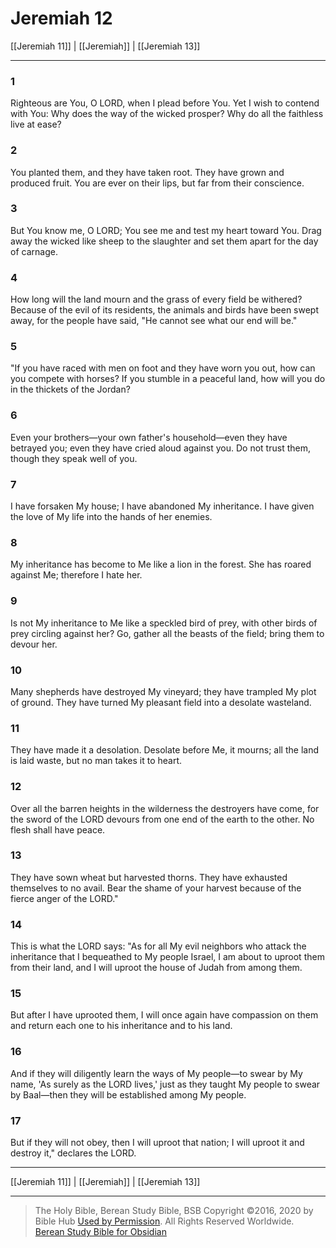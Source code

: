 # Jeremiah 12

[[Jeremiah 11]] | [[Jeremiah]] | [[Jeremiah 13]]

---

### 1
Righteous are You, O LORD, when I plead before You. Yet I wish to contend with You: Why does the way of the wicked prosper? Why do all the faithless live at ease?

### 2
You planted them, and they have taken root. They have grown and produced fruit. You are ever on their lips, but far from their conscience.

### 3
But You know me, O LORD; You see me and test my heart toward You. Drag away the wicked like sheep to the slaughter and set them apart for the day of carnage.

### 4
How long will the land mourn and the grass of every field be withered? Because of the evil of its residents, the animals and birds have been swept away, for the people have said, "He cannot see what our end will be."

### 5
"If you have raced with men on foot and they have worn you out, how can you compete with horses? If you stumble in a peaceful land, how will you do in the thickets of the Jordan?

### 6
Even your brothers—your own father's household—even they have betrayed you; even they have cried aloud against you. Do not trust them, though they speak well of you.

### 7
I have forsaken My house; I have abandoned My inheritance. I have given the love of My life into the hands of her enemies.

### 8
My inheritance has become to Me like a lion in the forest. She has roared against Me; therefore I hate her.

### 9
Is not My inheritance to Me like a speckled bird of prey, with other birds of prey circling against her? Go, gather all the beasts of the field; bring them to devour her.

### 10
Many shepherds have destroyed My vineyard; they have trampled My plot of ground. They have turned My pleasant field into a desolate wasteland.

### 11
They have made it a desolation. Desolate before Me, it mourns; all the land is laid waste, but no man takes it to heart.

### 12
Over all the barren heights in the wilderness the destroyers have come, for the sword of the LORD devours from one end of the earth to the other. No flesh shall have peace.

### 13
They have sown wheat but harvested thorns. They have exhausted themselves to no avail. Bear the shame of your harvest because of the fierce anger of the LORD."

### 14
This is what the LORD says: "As for all My evil neighbors who attack the inheritance that I bequeathed to My people Israel, I am about to uproot them from their land, and I will uproot the house of Judah from among them.

### 15
But after I have uprooted them, I will once again have compassion on them and return each one to his inheritance and to his land.

### 16
And if they will diligently learn the ways of My people—to swear by My name, 'As surely as the LORD lives,' just as they taught My people to swear by Baal—then they will be established among My people.

### 17
But if they will not obey, then I will uproot that nation; I will uproot it and destroy it," declares the LORD.

---

[[Jeremiah 11]] | [[Jeremiah]] | [[Jeremiah 13]]

---

> The Holy Bible, Berean Study Bible, BSB
> Copyright &copy;2016, 2020 by Bible Hub
> [Used by Permission](https://berean.bible/terms.htm). All Rights Reserved Worldwide.
> [Berean Study Bible for Obsidian](https://github.com/gapmiss/berean-study-bible-for-obsidian)

